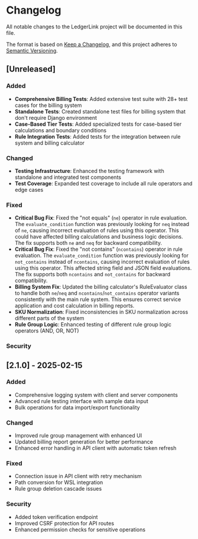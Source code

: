 # Changelog

All notable changes to the LedgerLink project will be documented in this file.

The format is based on [Keep a Changelog](https://keepachangelog.com/en/1.0.0/),
and this project adheres to [Semantic Versioning](https://semver.org/spec/v2.0.0.html).

## [Unreleased]

### Added
- **Comprehensive Billing Tests**: Added extensive test suite with 28+ test cases for the billing system
- **Standalone Tests**: Created standalone test files for billing system that don't require Django environment
- **Case-Based Tier Tests**: Added specialized tests for case-based tier calculations and boundary conditions
- **Rule Integration Tests**: Added tests for the integration between rule system and billing calculator

### Changed
- **Testing Infrastructure**: Enhanced the testing framework with standalone and integrated test components
- **Test Coverage**: Expanded test coverage to include all rule operators and edge cases

### Fixed
- **Critical Bug Fix**: Fixed the "not equals" (`ne`) operator in rule evaluation. The `evaluate_condition` function was previously looking for `neq` instead of `ne`, causing incorrect evaluation of rules using this operator. This could have affected billing calculations and business logic decisions. The fix supports both `ne` and `neq` for backward compatibility.
- **Critical Bug Fix**: Fixed the "not contains" (`ncontains`) operator in rule evaluation. The `evaluate_condition` function was previously looking for `not_contains` instead of `ncontains`, causing incorrect evaluation of rules using this operator. This affected string field and JSON field evaluations. The fix supports both `ncontains` and `not_contains` for backward compatibility.
- **Billing System Fix**: Updated the billing calculator's RuleEvaluator class to handle both `ne`/`neq` and `ncontains`/`not_contains` operator variants consistently with the main rule system. This ensures correct service application and cost calculation in billing reports.
- **SKU Normalization**: Fixed inconsistencies in SKU normalization across different parts of the system
- **Rule Group Logic**: Enhanced testing of different rule group logic operators (AND, OR, NOT)

### Security

## [2.1.0] - 2025-02-15

### Added
- Comprehensive logging system with client and server components
- Advanced rule testing interface with sample data input
- Bulk operations for data import/export functionality

### Changed
- Improved rule group management with enhanced UI
- Updated billing report generation for better performance
- Enhanced error handling in API client with automatic token refresh

### Fixed
- Connection issue in API client with retry mechanism
- Path conversion for WSL integration
- Rule group deletion cascade issues

### Security
- Added token verification endpoint
- Improved CSRF protection for API routes
- Enhanced permission checks for sensitive operations